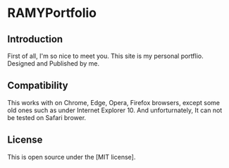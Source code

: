 # RAMYPortfolio

## Introduction
First of all, I'm so nice to meet you.
This site is my personal portflio.
Designed and Published by me.

## Compatibility
This works with on Chrome, Edge, Opera, Firefox browsers, except some old ones such as under Internet Explorer 10.
And unforturnately, It can not be tested on Safari brower.

## License
This is open source under the [MIT license].

